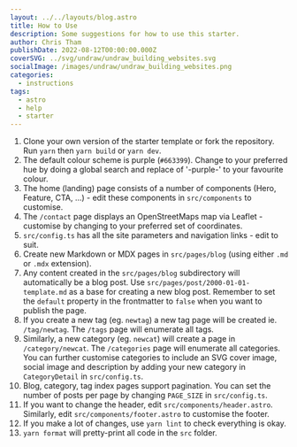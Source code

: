 ```yaml
---
layout: ../../layouts/blog.astro
title: How to Use
description: Some suggestions for how to use this starter.
author: Chris Tham
publishDate: 2022-08-12T00:00:00.000Z
coverSVG: ../svg/undraw/undraw_building_websites.svg
socialImage: /images/undraw/undraw_building_websites.png
categories:
  - instructions
tags:
  - astro
  - help
  - starter
---
```


1. Clone your own version of the starter template or fork the repository. Run `yarn` then `yarn build` or `yarn dev`.
2. The default colour scheme is purple (`#663399`). Change to your preferred hue by doing a global search and replace of '-purple-' to your favourite colour.
3. The home (landing) page consists of a number of components (Hero, Feature, CTA, ...) - edit these components in `src/components` to customise.
4. The `/contact` page displays an OpenStreetMaps map via Leaflet - customise by changing to your preferred set of coordinates.
5. `src/config.ts` has all the site parameters and navigation links - edit to suit.
6. Create new Markdown or MDX pages in `src/pages/blog` (using either `.md` or `.mdx` extension).
7. Any content created in the `src/pages/blog` subdirectory will automatically be a blog post. Use `src/pages/post/2000-01-01-template.md` as a base for creating a new blog post. Remember to set the `default` property in the frontmatter to `false` when you want to publish the page.
8. If you create a new tag (eg. `newtag`) a new tag page will be created ie. `/tag/newtag`. The `/tags` page will enumerate all tags.
9. Similarly, a new category (eg. `newcat`) will create a page in `/category/newcat`. The `/categories` page will enumerate all categories. You can further customise categories to include an SVG cover image, social image and description by adding your new category in `CategoryDetail` in `src/config.ts`.
10. Blog, category, tag index pages support pagination. You can set the number of posts per page by changing `PAGE_SIZE` in `src/config.ts`.
11. If you want to change the header, edit `src/components/header.astro`. Similarly, edit `src/components/footer.astro` to customise the footer.
12. If you make a lot of changes, use `yarn lint` to check everything is okay.
13. `yarn format` will pretty-print all code in the `src` folder.
